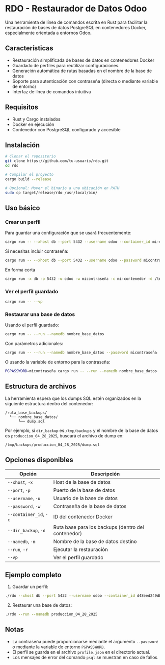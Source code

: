 # RDO - Restaurador de Datos Odoo

Una herramienta de línea de comandos escrita en Rust para facilitar la restauración de bases de datos PostgreSQL en contenedores Docker, especialmente orientada a entornos Odoo.

## Características

- Restauración simplificada de bases de datos en contenedores Docker
- Guardado de perfiles para reutilizar configuraciones
- Generación automática de rutas basadas en el nombre de la base de datos
- Soporte para autenticación con contraseña (directa o mediante variable de entorno)
- Interfaz de línea de comandos intuitiva

## Requisitos

- Rust y Cargo instalados
- Docker en ejecución
- Contenedor con PostgreSQL configurado y accesible

## Instalación

```bash
# Clonar el repositorio
git clone https://github.com/tu-usuario/rdo.git
cd rdo

# Compilar el proyecto
cargo build --release

# Opcional: Mover el binario a una ubicación en PATH
sudo cp target/release/rdo /usr/local/bin/
```

## Uso básico

### Crear un perfil

Para guardar una configuración que se usará frecuentemente:

```bash
cargo run -- --xhost db --port 5432 --username odoo --container_id mi-contenedor --dir_backup /tmp/backups
```

Si necesitas incluir contraseña:

```bash
cargo run -- --xhost db --port 5432 --username odoo --password micontraseña --container_id mi-contenedor --dir_backup /tmp/backups
```

En forma corta
```bash
cargo run -x db -p 5432 -u odoo -w micontraseña -c mi-contenedor -d /tmp/backups
```

### Ver el perfil guardado

```bash
cargo run -- --vp
```

### Restaurar una base de datos

Usando el perfil guardado:

```bash
cargo run -- --run --namedb nombre_base_datos
```

Con parámetros adicionales:

```bash
cargo run -- --run --namedb nombre_base_datos --password micontraseña
```

O usando la variable de entorno para la contraseña:

```bash
PGPASSWORD=micontraseña cargo run -- --run --namedb nombre_base_datos
```

## Estructura de archivos

La herramienta espera que los dumps SQL estén organizados en la siguiente estructura dentro del contenedor:

```
/ruta_base_backups/
  └── nombre_base_datos/
      └── dump.sql
```

Por ejemplo, si `dir_backup` es `/tmp/backups` y el nombre de la base de datos es `produccion_04_28_2025`, buscará el archivo de dump en:

```
/tmp/backups/produccion_04_28_2025/dump.sql
```

## Opciones disponibles

| Opción | Descripción |
|--------|-------------|
| `--xhost`, `-x` | Host de la base de datos |
| `--port`, `-p` | Puerto de la base de datos |
| `--username`, `-u` | Usuario de la base de datos |
| `--password`, `-w` | Contraseña de la base de datos |
| `--container_id`, `-c` | ID del contenedor Docker |
| `--dir_backup`, `-d` | Ruta base para los backups (dentro del contenedor) |
| `--namedb`, `-n` | Nombre de la base de datos destino |
| `--run`, `-r` | Ejecutar la restauración |
| `--vp` | Ver el perfil guardado |

## Ejemplo completo

1. Guardar un perfil:
```bash
./rdo --xhost db --port 5432 --username odoo --container_id d48eed249db5 --dir_backup /tmp/backups --password secreto
```

2. Restaurar una base de datos:
```bash
./rdo --run --namedb produccion_04_28_2025
```

## Notas

- La contraseña puede proporcionarse mediante el argumento `--password` o mediante la variable de entorno `PGPASSWORD`.
- El perfil se guarda en el archivo `profile.json` en el directorio actual.
- Los mensajes de error del comando `psql` se muestran en caso de fallos.